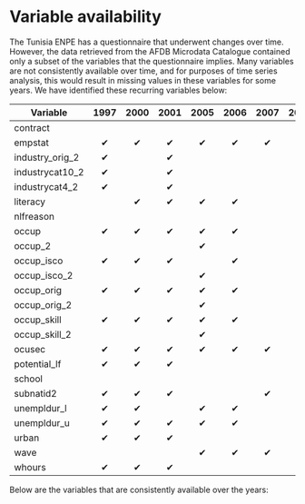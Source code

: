 # Variable availability

The Tunisia ENPE has a questionnaire that underwent changes over time. However, the data retrieved from the AFDB Microdata Catalogue contained only a subset of the variables that the questionnaire implies. Many variables are not consistently available over time, and for purposes of time series analysis, this would result in missing values in these variables for some years. We have identified these recurring variables below:

| Variable        | 1997 | 2000 | 2001 | 2005 | 2006 | 2007 | 2008 | 2009 | 2010 | 2011 | 2012 | 2013 | 2015 | 2016 | 2017 |
|-----------------|:----:|:----:|:----:|:----:|:----:|:----:|:----:|:----:|:----:|:----:|:----:|:----:|:----:|:----:|:----:|
| contract        |      |      |      |      |      |      |      |      |  ✔   |      |      |      |      |      |      |
| empstat         |  ✔   |  ✔   |  ✔   |  ✔   |  ✔   |  ✔   |  ✔   |      |  ✔   |  ✔   |  ✔   |  ✔   |  ✔   |  ✔   |  ✔   |
| industry_orig_2 |  ✔   |      |  ✔   |      |      |      |      |      |      |  ✔   |      |      |      |      |      |
| industrycat10_2 |  ✔   |      |  ✔   |      |      |      |      |      |      |  ✔   |      |      |      |      |      |
| industrycat4_2  |  ✔   |      |  ✔   |      |      |      |      |      |      |  ✔   |      |      |      |      |      |
| literacy        |      |  ✔   |  ✔   |  ✔   |  ✔   |      |      |      |      |  ✔   |      |      |      |      |      |
| nlfreason       |      |      |      |      |      |      |      |      |      |      |      |      |      |  ✔   |      |
| occup           |  ✔   |  ✔   |  ✔   |  ✔   |  ✔   |      |      |      |  ✔   |  ✔   |  ✔   |  ✔   |  ✔   |  ✔   |  ✔   |
| occup_2         |      |      |      |  ✔   |      |      |      |      |      |      |  ✔   |      |      |      |      |
| occup_isco      |  ✔   |  ✔   |  ✔   |      |  ✔   |      |      |      |  ✔   |  ✔   |      |  ✔   |      |      |      |
| occup_isco_2    |      |      |      |  ✔   |      |      |      |      |      |      |  ✔   |      |      |      |      |
| occup_orig      |  ✔   |  ✔   |  ✔   |  ✔   |  ✔   |      |      |      |  ✔   |  ✔   |  ✔   |  ✔   |  ✔   |  ✔   |  ✔   |
| occup_orig_2    |      |      |      |  ✔   |      |      |      |      |      |      |  ✔   |      |      |      |      |
| occup_skill     |  ✔   |  ✔   |  ✔   |  ✔   |  ✔   |      |      |      |  ✔   |  ✔   |  ✔   |  ✔   |  ✔   |  ✔   |  ✔   |
| occup_skill_2   |      |      |      |  ✔   |      |      |      |      |      |      |  ✔   |      |      |      |      |
| ocusec           |  ✔   |  ✔   |  ✔   |  ✔   |  ✔   |  ✔   |  ✔   |      |  ✔   |  ✔   |  ✔   |  ✔   |  ✔   |  ✔   |  ✔   |
| potential_lf     |  ✔   |  ✔   |  ✔   |      |      |      |      |      |      |      |      |      |      |      |      |
| school           |      |      |      |      |      |      |      |      |      |  ✔   |      |      |      |      |      |
| subnatid2        |  ✔   |  ✔   |  ✔   |      |      |  ✔   |  ✔   |  ✔   |  ✔   |  ✔   |      |  ✔   |  ✔   |  ✔   |  ✔   |
| unempldur_l      |  ✔   |  ✔   |      |  ✔   |  ✔   |      |      |      |      |  ✔   |  ✔   |  ✔   |  ✔   |  ✔   |  ✔   |
| unempldur_u      |  ✔   |  ✔   |  ✔   |  ✔   |  ✔   |      |      |      |      |  ✔   |  ✔   |  ✔   |  ✔   |  ✔   |  ✔   |
| urban            |  ✔   |  ✔   |  ✔   |      |      |      |      |  ✔   |      |  ✔   |  ✔   |  ✔   |  ✔   |  ✔   |  ✔   |
| wave             |      |      |      |  ✔   |  ✔   |  ✔   |  ✔   |  ✔   |  ✔   |  ✔   |  ✔   |  ✔   |  ✔   |  ✔   |  ✔   |
| whours           |  ✔   |  ✔   |  ✔   |      |      |      |      |  ✔   |      |      |      |      |      |      |      |

Below are the variables that are consistently available over the years:

